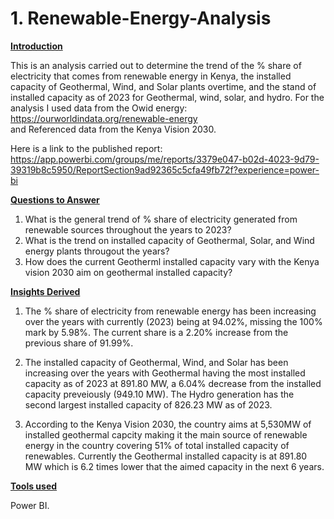 # 1. Renewable-Energy-Analysis
**<ins> Introduction<ins/>**

This is an analysis carried out to determine the trend of the % share of electricity that comes from renewable energy in Kenya, the installed capacity of Geothermal, Wind, and Solar plants overtime, and the stand of installed capacity as of 2023 for Geothermal, wind, solar, and hydro. 
For the analysis I used data from the Owid energy: https://ourworldindata.org/renewable-energy  
and Referenced data from the Kenya Vision 2030. 

Here is a link to the published report: https://app.powerbi.com/groups/me/reports/3379e047-b02d-4023-9d79-39319b8c5950/ReportSection9ad92365c5cfa49fb72f?experience=power-bi 

**<ins>Questions to Answer <ins/>**

1. What is the general trend of % share of electricity generated from renewable sources throughout the years to 2023?
2. What is the trend on installed capacity of Geothermal, Solar, and Wind energy plants througout the years?
3. How does the current Geotherml installed capacity vary with the Kenya vision 2030 aim on geothermal installed capacity? 

**<ins> Insights Derived <ins/>**
1. The % share of electricity from renewable energy has been increasing over the years with currently (2023) being at 94.02%, missing the 100% mark by 5.98%. The current share is a 2.20% increase from the previous share of 91.99%.
2. The installed capacity of Geothermal, Wind, and Solar has been increasing over the years with Geothermal having the most installed capacity as of 2023 at 891.80 MW, a 6.04% decrease from the installed capacity preveiously (949.10 MW). The Hydro generation has the second largest installed capacity of 826.23 MW as of 2023. 

3. According to the Kenya Vision 2030, the country aims at 5,530MW of installed geothermal capcity making it the main source of renewable energy in the country covering 51% of total installed capacity of renewables. Currently the Geothermal installed capacity is at 891.80 MW which is 6.2 times lower that the aimed capacity in the next 6 years. 

**<ins> Tools used <ins/>**

Power BI. 
